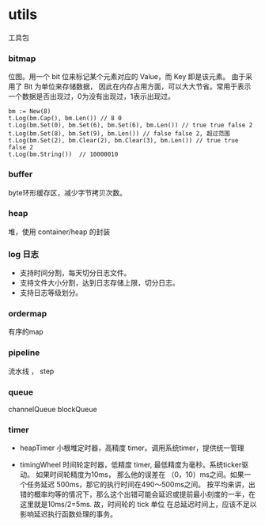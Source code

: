 # utils

工具包

### bitmap

位图。用一个 bit 位来标记某个元素对应的 Value，而 Key 即是该元素。 由于采用了 Bit 为单位来存储数据，
因此在内存占用方面，可以大大节省。常用于表示一个数据是否出现过，0为没有出现过，1表示出现过。

```
bm := New(8)
t.Log(bm.Cap(), bm.Len()) // 8 0
t.Log(bm.Set(0), bm.Set(6), bm.Set(6), bm.Len()) // true true false 2
t.Log(bm.Set(8), bm.Set(9), bm.Len()) // false false 2, 超过范围
t.Log(bm.Set(2), bm.Clear(2), bm.Clear(3), bm.Len()) // true true false 2
t.Log(bm.String())  // 10000010
```



###  buffer 

byte环形缓存区，减少字节拷贝次数。

###  heap

堆，使用 container/heap 的封装

###  log 日志

* 支持时间分割，每天切分日志文件。 
* 支持文件大小分割，达到日志存储上限，切分日志。
* 支持日志等级划分。

###  ordermap 
    
有序的map

###  pipeline 

流水线 ， step

###  queue

channelQueue  blockQueue  

###  timer

* heapTimer 小根堆定时器，高精度 timer。调用系统timer，提供统一管理
    
* timingWheel 时间轮定时器，低精度 timer, 最低精度为毫秒。系统ticker驱动。
如果时间轮精度为10ms， 那么他的误差在 （0，10）ms之间。如果一个任务延迟 500ms，那它的执行时间在490～500ms之间。
按平均来讲，出错的概率均等的情况下，那么这个出错可能会延迟或提前最小刻度的一半，在这里就是10ms/2=5ms.
故，时间轮的 tick 单位 在总延迟时间上，应该不足以影响延迟执行函数处理的事务。
